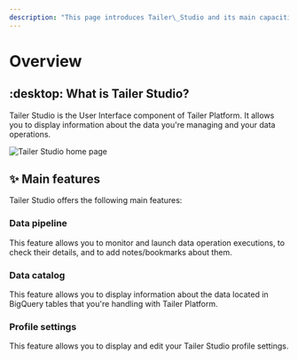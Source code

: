 ```yaml
---
description: "This page introduces Tailer\_Studio and its main capacities."
---
```


# Overview

## :desktop: What is Tailer Studio?

Tailer Studio is the User Interface component of Tailer Platform. It allows you to display information about the data you're managing and your data operations.

![Tailer Studio home page](https://github.com/Tailer-Platform/tailer-documentation/blob/master/tailer-studio/broken-reference)

## :sparkles: Main features

Tailer Studio offers the following main features:

### **Data pipeline**

This feature allows you to monitor and launch data operation executions, to check their details, and to add notes/bookmarks about them.

### **Data catalog**

This feature allows you to display information about the data located in BigQuery tables that you're handling with Tailer Platform.

### **Profile settings**

This feature allows you to display and edit your Tailer Studio profile settings.
